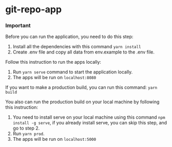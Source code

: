 # git-repo-app

### Important

Before you can run the application, you need to do this step:

1. Install all the dependencies with this command `yarn install`
2. Create .env file and copy all data from env.example to the .env file.

Follow this instruction to run the apps locally:

1. Run `yarn serve` command to start the application locally.
2. The apps will be run on `localhost:8080`

If you want to make a production build, you can run this command: `yarn build`

You also can run the production build on your local machine by following this instruction:

1. You need to install serve on your local machine using this command `npm install -g serve`, if you already install serve, you can skip this step, and go to step 2.
2. Run `yarn prod`.
3. The apps will be run on `localhost:5000`
